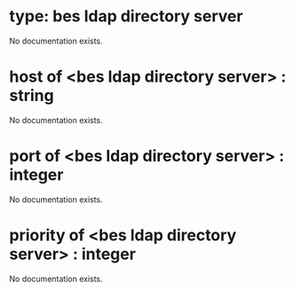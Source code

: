 # type: bes ldap directory server

No documentation exists.

# host of &lt;bes ldap directory server&gt; : string

No documentation exists.

# port of &lt;bes ldap directory server&gt; : integer

No documentation exists.

# priority of &lt;bes ldap directory server&gt; : integer

No documentation exists.
